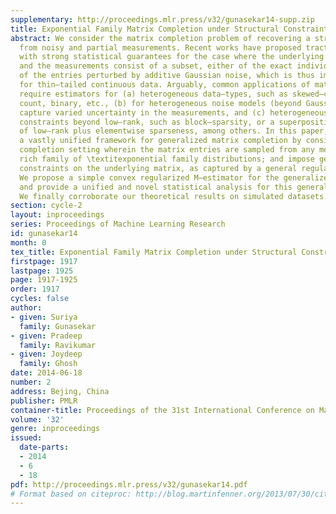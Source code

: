 ```yaml
---
supplementary: http://proceedings.mlr.press/v32/gunasekar14-supp.zip
title: Exponential Family Matrix Completion under Structural Constraints
abstract: We consider the matrix completion problem of recovering a structured matrix
  from noisy and partial measurements. Recent works have proposed tractable estimators
  with strong statistical guarantees for the case where the underlying matrix is low–rank,
  and the measurements consist of a subset, either of the exact individual entries,  or
  of the entries perturbed by additive Gaussian noise, which is thus implicitly suited
  for thin–tailed continuous data. Arguably, common applications of matrix completion
  require estimators for (a) heterogeneous data–types, such as skewed–continuous,
  count, binary, etc., (b) for heterogeneous noise models (beyond Gaussian), which
  capture varied uncertainty in the measurements, and (c) heterogeneous structural
  constraints beyond low–rank, such as block–sparsity, or a superposition structure
  of low–rank plus elementwise sparseness, among others. In this paper, we provide
  a vastly unified framework for generalized matrix completion by considering a  matrix
  completion setting wherein the matrix entries are sampled from any member of the
  rich family of \textitexponential family distributions; and impose general structural
  constraints on the underlying matrix, as captured by a general regularizer \mathcalR(.).
  We propose a simple convex regularized M–estimator for the generalized framework,
  and provide a unified and novel statistical analysis for this general class of estimators.
  We finally corroborate our theoretical results on simulated datasets.
section: cycle-2
layout: inproceedings
series: Proceedings of Machine Learning Research
id: gunasekar14
month: 0
tex_title: Exponential Family Matrix Completion under Structural Constraints
firstpage: 1917
lastpage: 1925
page: 1917-1925
order: 1917
cycles: false
author:
- given: Suriya
  family: Gunasekar
- given: Pradeep
  family: Ravikumar
- given: Joydeep
  family: Ghosh
date: 2014-06-18
number: 2
address: Bejing, China
publisher: PMLR
container-title: Proceedings of the 31st International Conference on Machine Learning
volume: '32'
genre: inproceedings
issued:
  date-parts:
  - 2014
  - 6
  - 18
pdf: http://proceedings.mlr.press/v32/gunasekar14.pdf
# Format based on citeproc: http://blog.martinfenner.org/2013/07/30/citeproc-yaml-for-bibliographies/
---
```

